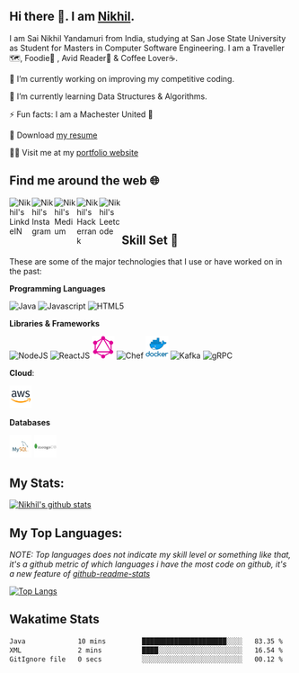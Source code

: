 ## Hi there 👋. I am [Nikhil](https://sainikhilyandamuri.com).

I am Sai Nikhil Yandamuri from India, studying at San Jose State University as Student for Masters in Computer Software Engineering. I am a Traveller:world_map:, Foodie:curry: , Avid Reader:open_book: & Coffee Lover:coffee:.

🔭 I’m currently working on improving my competitive coding.

🌱 I’m currently learning Data Structures & Algorithms.

<!--
💼 I'm looking for software internship opportunities starting Spring 2022.
-->
⚡ Fun facts: I am a Machester United :imp:

<!--
:books: Presently reading [Turning Points: A Journey Through Challenges](https://www.amazon.com/Turning-Points-Journey-Through-Challanges/dp/9350293471)
-->
:paperclip: Download [my resume](https://drive.google.com/file/d/1SB_zAhSorrUo7qiQjwlDvd8KKq3LRq8g/view?usp=sharing)

👨‍💻 Visit me at my [portfolio website](https://sainikhilyandamuri.com)

## Find me around the web :globe_with_meridians:
<a href="https://www.linkedin.com/in/sai-nikhil-y/">
  <img align="left" alt="Nikhil's LinkdeIN" width="40px" src="https://cdn1.iconfinder.com/data/icons/logotypes/32/square-linkedin-512.png" />
</a>

<a href="https://www.instagram.com/boberdocasslo/">
  <img align="left" alt="Nikhil's Instagram" width="40px" src="https://cdn3.iconfinder.com/data/icons/2018-social-media-logotypes/1000/2018_social_media_popular_app_logo_instagram-512.png" />
</a>

<a href="https://medium.com/@nikhi.yandamuri">
  <img align="left" alt="Nikhil's Medium" width="40px" src="https://cdn1.iconfinder.com/data/icons/social-media-circle-7/512/Circled_Medium_svg5-256.png" />
</a>

<a href="https://www.hackerrank.com/sainikhily">
  <img align="left" alt="Nikhil's Hackerrank" width="40px" src="https://cdn4.iconfinder.com/data/icons/logos-and-brands/512/160_Hackerrank_logo_logos-256.png" />
</a>

<a href="https://leetcode.com/sainikhily/">
  <img align="left" alt="Nikhil's Leetcode" width="40px" src="https://upload.wikimedia.org/wikipedia/commons/1/19/LeetCode_logo_black.png" />
</a>

<br />
<br />

## Skill Set :muscle:

These are some of the major technologies that I use or have worked on in the past:

**Programming Languages**

<img title="Java" alt="Java" width="40px" src="https://cdn4.iconfinder.com/data/icons/logos-and-brands/512/181_Java_logo_logos-1024.png"> <img title="Javascript" alt="Javascript" width="40px" src="https://cdn2.iconfinder.com/data/icons/designer-skills/128/code-programming-javascript-software-develop-command-language-512.png"> <img title="html5" alt="HTML5" width="40px" src="https://cdn2.iconfinder.com/data/icons/social-icon-3/512/social_style_3_html5-512.png">

**Libraries & Frameworks**

<img title="nodejs" alt="NodeJS" width="40px" src="https://cdn4.iconfinder.com/data/icons/logos-3/456/nodejs-new-pantone-black-512.png"> <img title="reactjs" alt="ReactJS" width="40px" src="https://cdn4.iconfinder.com/data/icons/logos-3/600/React.js_logo-512.png"> <img title="graphql" alt="GraphQL" width="40px" src="https://raw.githubusercontent.com/github/explore/master/topics/graphql/graphql.png"> <img title="Chef" alt="Chef" width="40px" src="https://chef-software.gallerycdn.vsassets.io/extensions/chef-software/vsts-chef-tasks/1.6.29/1606590211412/Microsoft.VisualStudio.Services.Icons.Default"> <img title="Docker" alt="Docker" width="40px" src="https://raw.githubusercontent.com/github/explore/master/topics/docker/docker.png"> <img title="Kafka" alt="Kafka" width="40px" src="https://www.zdnet.com/a/hub/i/r/2018/07/13/93218cd5-cfd9-4b10-bd28-1cc71a7275bc/resize/370xauto/996ca4ee0ff595281053298f3fe74ccc/kafka-logo.png"> <img title="gRPC" alt="gRPC" width="40px" src="https://pbs.twimg.com/media/E5_ennNXsAMzk86.png:large">


**Cloud**:

<img title="AWS" alt="AWS" width="40px" src="https://raw.githubusercontent.com/github/explore/main/topics/aws/aws.png">

**Databases**

<img title="MySQL" alt="MySQL" width="40px" src="https://raw.githubusercontent.com/github/explore/master/topics/mysql/mysql.png"> <img title="MongoDB" alt="MongoDB" width="40px" src="https://raw.githubusercontent.com/github/explore/master/topics/mongodb/mongodb.png">

## My Stats:

[![Nikhil's github stats](https://github-readme-stats.vercel.app/api?username=sainikhilyandamuri&show_icons=true&theme=vision-friendly-dark&include_all_commits=true&count_private=true)](https://github.com/anuraghazra/github-readme-stats)

## My Top Languages:

*NOTE: Top languages does not indicate my skill level or something like that, it's a github metric of which languages i have the most code on github, it's a new feature of [github-readme-stats](https://github.com/anuraghazra/github-readme-stats)*

[![Top Langs](https://github-readme-stats.vercel.app/api/top-langs/?username=sainikhilyandamuri&layout=compact&theme=vision-friendly-dark)](https://github.com/anuraghazra/github-readme-stats)

<!--
[![willianrod's wakatime stats](https://github-readme-stats.vercel.app/api/wakatime?username=@sainikhilyandamuri&v=2)](https://github.com/anuraghazra/github-readme-stats)
-->
<!--
<img align="left" alt="Nikhil's Wakatime" height="400px" src="https://wakatime.com/share/@sainikhilyandamuri/495a67f1-1caf-4a8f-96bd-2a8f1dac2619.svg" />
-->

## Wakatime Stats
<!--
<img title="OS" alt="OS" width="400px" src="https://wakatime.com/share/@sainikhilyandamuri/6694725b-0a5c-4c80-ae0e-0ff2e6af8950.svg">
<img title="OS" alt="OS" width="400px" src="https://wakatime.com/share/@sainikhilyandamuri/ce6e9b73-b103-4e27-a54a-52d7bcec2089.svg">
<img title="OS" alt="OS" width="400px" src="https://wakatime.com/share/@sainikhilyandamuri/396991db-b387-47de-a741-69e4e25b4f0a.svg">
-->

<!--START_SECTION:waka-->

```text
Java             10 mins         █████████████████████░░░░   83.35 %
XML              2 mins          ████░░░░░░░░░░░░░░░░░░░░░   16.54 %
GitIgnore file   0 secs          ░░░░░░░░░░░░░░░░░░░░░░░░░   00.12 %
```

<!--END_SECTION:waka-->

